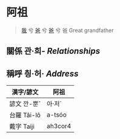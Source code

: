 # 阿祖
> [我](member1.md) 兮 [爸](member2.md) 兮 [爸](member8.md) 兮 爸
> Great grandfather

## 關係 관·희- _Relationships_

## 稱呼 칑·허· _Address_

漢字/諺文 | 阿祖
--- | ---
諺文 깐-뿐ˆ | 아·저ˊ
台羅 Tâi-lô | a-tsóo
戴字 Taiji | ah3cor4


